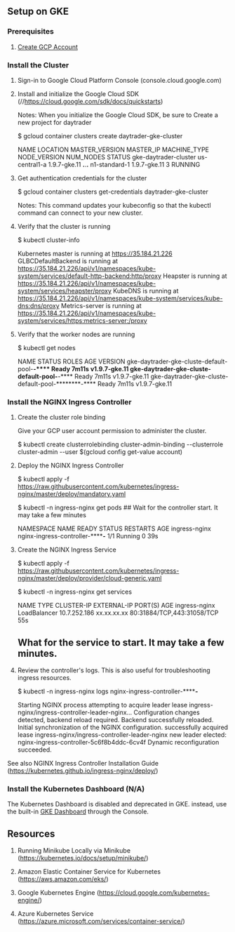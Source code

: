                 
## Setup on GKE

### Prerequisites

1.  [Create GCP Account](https://cloud.google.com/free/)

### Install the Cluster
    
1.  Sign-in to Google Cloud Platform Console (console.cloud.google.com)

2.  Install and initialize the Google Cloud SDK (//https://cloud.google.com/sdk/docs/quickstarts)

    Notes: When you initialize the Google Cloud SDK, be sure to Create a new project for daytrader
    
    $ gcloud container clusters create daytrader-gke-cluster
            
    NAME                   LOCATION       MASTER_VERSION  MASTER_IP     MACHINE_TYPE   NODE_VERSION  NUM_NODES  STATUS
    gke-daytrader-cluster  us-central1-a  1.9.7-gke.11    **.**.**.**   n1-standard-1  1.9.7-gke.11  3          RUNNING
        
3.  Get authentication credentials for the cluster
    
    $ gcloud container clusters get-credentials daytrader-gke-cluster
            
    Notes: This command updates your kubeconfig so that the kubectl command can connect to your new cluster.
            
4.  Verify that the cluster is running

    $ kubectl cluster-info
                
    Kubernetes master is running at https://35.184.21.226
    GLBCDefaultBackend is running at https://35.184.21.226/api/v1/namespaces/kube-system/services/default-http-backend:http/proxy
    Heapster is running at https://35.184.21.226/api/v1/namespaces/kube-system/services/heapster/proxy
    KubeDNS is running at https://35.184.21.226/api/v1/namespaces/kube-system/services/kube-dns:dns/proxy
    Metrics-server is running at https://35.184.21.226/api/v1/namespaces/kube-system/services/https:metrics-server:/proxy
                
5.  Verify that the worker nodes are running

    $ kubectl get nodes
            
    NAME                                                  STATUS   ROLES    AGE     VERSION
    gke-daytrader-gke-cluste-default-pool-********-****   Ready    <none>   7m11s   v1.9.7-gke.11
    gke-daytrader-gke-cluste-default-pool-********-****   Ready    <none>   7m11s   v1.9.7-gke.11
    gke-daytrader-gke-cluste-default-pool-********-****   Ready    <none>   7m11s   v1.9.7-gke.11

### Install the NGINX Ingress Controller
      
1.  Create the cluster role binding
    
    Give your GCP user account permission to administer the cluster.
        
    $ kubectl create clusterrolebinding cluster-admin-binding --clusterrole cluster-admin --user $(gcloud config get-value account)
                    
2.  Deploy the NGINX Ingress Controller
    
    $ kubectl apply -f https://raw.githubusercontent.com/kubernetes/ingress-nginx/master/deploy/mandatory.yaml
            
    $ kubectl -n ingress-nginx get pods      ## Wait for the controller start. It may take a few minutes
                
    NAMESPACE       NAME                                       READY   STATUS    RESTARTS   AGE
    ingress-nginx   nginx-ingress-controller-*********-*****   1/1     Running   0          39s
                
3.  Create the NGINX Ingress Service
    
    $ kubectl apply -f https://raw.githubusercontent.com/kubernetes/ingress-nginx/master/deploy/provider/cloud-generic.yaml
                
    $ kubectl -n ingress-nginx get services
                
    NAME            TYPE           CLUSTER-IP     EXTERNAL-IP   PORT(S)                      AGE 
    ingress-nginx   LoadBalancer   10.7.252.186   xx.xx.xx.xx   80:31884/TCP,443:31058/TCP   55s
    
    ## What for the service to start. It may take a few minutes.
    
4.  Review the controller's logs. This is also useful for troubleshooting ingress resources.

    $ kubectl -n ingress-nginx logs nginx-ingress-controller-*********-*****

    Starting NGINX process
    attempting to acquire leader lease  ingress-nginx/ingress-controller-leader-nginx...
    Configuration changes detected, backend reload required.
    Backend successfully reloaded.
    Initial synchronization of the NGINX configuration.
    successfully acquired lease ingress-nginx/ingress-controller-leader-nginx
    new leader elected: nginx-ingress-controller-5c6f8b4ddc-6cv4f
    Dynamic reconfiguration succeeded.
        
See also NGINX Ingress Controller Installation Guide (https://kubernetes.github.io/ingress-nginx/deploy/)

                    
### Install the Kubernetes Dashboard (N/A)
        
The Kubernetes Dashboard is disabled and deprecated in GKE. instead, use the built-in [GKE Dashboard](https://cloud.google.com/kubernetes-engine/docs/concepts/dashboards) through the Console.

## Resources

1.  Running Minikube Locally via Minikube (https://kubernetes.io/docs/setup/minikube/)

2.  Amazon Elastic Container Service for Kubernetes (https://aws.amazon.com/eks/)

3.  Google Kubernetes Engine (https://cloud.google.com/kubernetes-engine/)

4.  Azure Kubernetes Service (https://azure.microsoft.com/services/container-service/)


